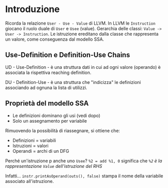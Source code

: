 # Introduzione
Ricorda la relazione `User - Use - Value` di LLVM.
In LLVM le `Instruction` giocano il ruolo duale di `User` e `Usee` (value).
Gerarchia delle classi: `Value -> User -> Instruction`. Le istruzione ereditano dalla classe che rappresenta un valore, come conseguenza dal modello SSA.

## Use-Definition e Definition-Use Chains
UD - Use-Definition - è una struttura dati in cui ad ogni valore (operando) è associata la rispettiva reaching definition.

DU - Definition-Use - è una struttura che "indicizza" le definizioni associando ad ognuna la lista di utilizzi.

## Proprietà del modello SSA
- Le definizioni dominano gli usi (vedi dopo)
- Solo un assegnamento per variabile

Rimuovendo la possibilità di riassegnare, si ottiene che:
- Definizioni = variabili
- Istruzioni = valori
- Operandi = archi di un DFG

Perché un'istruzione p anche uno `Usee`?
`%2 = add %1, 0` significa che *`%2` è la rappresentazione `Value` dell'istruzione del RHS*

Infatti... `instr.printAsOperand(outs(), false)` stampa il nome della variabile associato all'istruzione.

